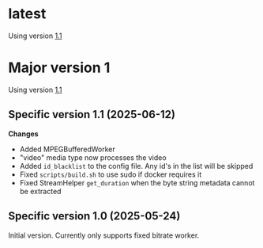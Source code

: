 # latest
Using version [1.1](#specific-version-11)

# Major version 1
Using version [1.1](#specific-version-11)

## Specific version 1.1 (2025-06-12)
**Changes**
- Added MPEGBufferedWorker
- "video" media type now processes the video
- Added `id_blacklist` to the config file. Any id's in the list will be skipped
- Fixed `scripts/build.sh` to use sudo if docker requires it
- Fixed StreamHelper `get_duration` when the byte string metadata cannot be extracted

## Specific version 1.0 (2025-05-24)
Initial version. Currently only supports fixed bitrate worker.
